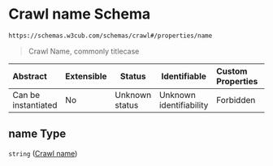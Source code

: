 # Crawl name Schema

```txt
https://schemas.w3cub.com/schemas/crawl#/properties/name
```




> Crawl Name, commonly titlecase
>

| Abstract            | Extensible | Status         | Identifiable            | Custom Properties | Additional Properties | Access Restrictions | Defined In                                                                   |
| :------------------ | ---------- | -------------- | ----------------------- | :---------------- | --------------------- | ------------------- | ---------------------------------------------------------------------------- |
| Can be instantiated | No         | Unknown status | Unknown identifiability | Forbidden         | Allowed               | none                | [crawl.schema.json\*](../generated/crawl.schema.json "open original schema") |

## name Type

`string` ([Crawl name](crawl-properties-crawl-name.md))
